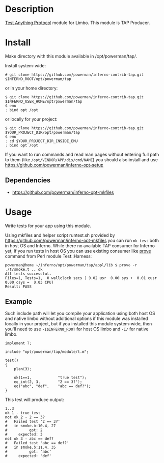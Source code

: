 # Description

[Test Anything Protocol](http://testanything.org/) module for Limbo. This
module is TAP Producer.


# Install

Make directory with this module available in /opt/powerman/tap/.

Install system-wide:

```
# git clone https://github.com/powerman/inferno-contrib-tap.git $INFERNO_ROOT/opt/powerman/tap
```

or in your home directory:

```
$ git clone https://github.com/powerman/inferno-contrib-tap.git $INFERNO_USER_HOME/opt/powerman/tap
$ emu
; bind opt /opt
```

or locally for your project:

```
$ git clone https://github.com/powerman/inferno-contrib-tap.git $YOUR_PROJECT_DIR/opt/powerman/tap
$ emu
; cd $YOUR_PROJECT_DIR_INSIDE_EMU
; bind opt /opt
```

If you want to run commands and read man pages without entering full path
to them (like `/opt/VENDOR/APP/dis/cmd/NAME`) you should also install and
use https://github.com/powerman/inferno-opt-setup 

## Dependencies

* https://github.com/powerman/inferno-opt-mkfiles


# Usage

Write tests for your app using this module.

Using mkfiles and helper script runtest.sh provided by
https://github.com/powerman/inferno-opt-mkfiles you can run `mk test`
both in host OS and Inferno. While there no available TAP consumer for
Inferno yet, if you run tests in host OS you can use existing consumer
like [prove](https://metacpan.org/pod/distribution/Test-Harness/bin/prove)
command from Perl module Test::Harness:

```
powerman@home ~/inferno/opt/powerman/tap/appl/lib $ prove -r
./t/smoke.t .. ok
All tests successful.
Files=1, Tests=1,  0 wallclock secs ( 0.02 usr  0.00 sys +  0.01 cusr  0.00 csys =  0.03 CPU)
Result: PASS
```

## Example

Such include path will let you compile your application using both host OS
and native limbo without additional options if this module was installed
locally in your project, but if you installed this module system-wide,
then you'll need to use `-I$INFERNO_ROOT` for host OS limbo and `-I/` for
native limbo.

```
implement T;

include "opt/powerman/tap/module/t.m";

test()
{
    plan(3);

    ok(1==1,            "true test");
    eq_int(2, 3,        "2 == 3?");
    eq("abc", "def",    "abc == def?");
}
```

This test will produce output:

```
1..3
ok 1 - true test
not ok 2 - 2 == 3?
#   Failed test '2 == 3?'
#   in smoke.b:10.4, 27
#          got: 2
#     expected: 3
not ok 3 - abc == def?
#   Failed test 'abc == def?'
#   in smoke.b:11.4, 35
#          got: 'abc'
#     expected: 'def'
```
